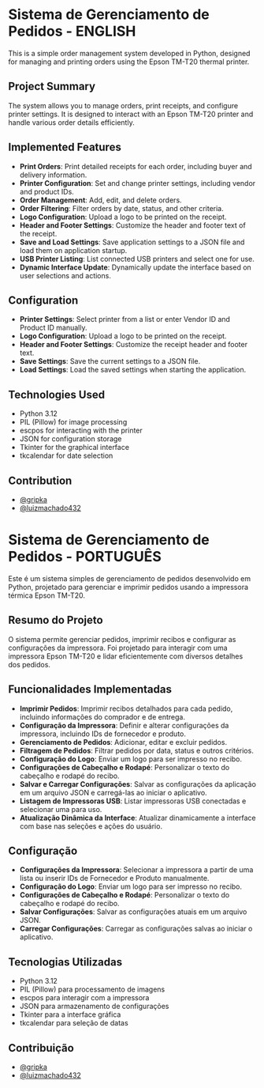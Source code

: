 # Sistema de Gerenciamento de Pedidos - ENGLISH

This is a simple order management system developed in Python, designed for managing and printing orders using the Epson TM-T20 thermal printer.

## Project Summary

The system allows you to manage orders, print receipts, and configure printer settings. It is designed to interact with an Epson TM-T20 printer and handle various order details efficiently.


## Implemented Features

- **Print Orders**: Print detailed receipts for each order, including buyer and delivery information.
- **Printer Configuration**: Set and change printer settings, including vendor and product IDs.
- **Order Management**: Add, edit, and delete orders.
- **Order Filtering**: Filter orders by date, status, and other criteria.
- **Logo Configuration**: Upload a logo to be printed on the receipt.
- **Header and Footer Settings**: Customize the header and footer text of the receipt.
- **Save and Load Settings**: Save application settings to a JSON file and load them on application startup.
- **USB Printer Listing**: List connected USB printers and select one for use.
- **Dynamic Interface Update**: Dynamically update the interface based on user selections and actions.

## Configuration

- **Printer Settings**: Select printer from a list or enter Vendor ID and Product ID manually.
- **Logo Configuration**: Upload a logo to be printed on the receipt.
- **Header and Footer Settings**: Customize the receipt header and footer text.
- **Save Settings**: Save the current settings to a JSON file.
- **Load Settings**: Load the saved settings when starting the application.

## Technologies Used

- Python 3.12
- PIL (Pillow) for image processing
- escpos for interacting with the printer
- JSON for configuration storage
- Tkinter for the graphical interface
- tkcalendar for date selection

## Contribution

- [@gripka](https://github.com/gripka)
- [@luizmachado432](https://github.com/luizmachado432)

# Sistema de Gerenciamento de Pedidos - PORTUGUÊS

Este é um sistema simples de gerenciamento de pedidos desenvolvido em Python, projetado para gerenciar e imprimir pedidos usando a impressora térmica Epson TM-T20.

## Resumo do Projeto

O sistema permite gerenciar pedidos, imprimir recibos e configurar as configurações da impressora. Foi projetado para interagir com uma impressora Epson TM-T20 e lidar eficientemente com diversos detalhes dos pedidos.

## Funcionalidades Implementadas

- **Imprimir Pedidos**: Imprimir recibos detalhados para cada pedido, incluindo informações do comprador e de entrega.
- **Configuração da Impressora**: Definir e alterar configurações da impressora, incluindo IDs de fornecedor e produto.
- **Gerenciamento de Pedidos**: Adicionar, editar e excluir pedidos.
- **Filtragem de Pedidos**: Filtrar pedidos por data, status e outros critérios.
- **Configuração do Logo**: Enviar um logo para ser impresso no recibo.
- **Configurações de Cabeçalho e Rodapé**: Personalizar o texto do cabeçalho e rodapé do recibo.
- **Salvar e Carregar Configurações**: Salvar as configurações da aplicação em um arquivo JSON e carregá-las ao iniciar o aplicativo.
- **Listagem de Impressoras USB**: Listar impressoras USB conectadas e selecionar uma para uso.
- **Atualização Dinâmica da Interface**: Atualizar dinamicamente a interface com base nas seleções e ações do usuário.

## Configuração

- **Configurações da Impressora**: Selecionar a impressora a partir de uma lista ou inserir IDs de Fornecedor e Produto manualmente.
- **Configuração do Logo**: Enviar um logo para ser impresso no recibo.
- **Configurações de Cabeçalho e Rodapé**: Personalizar o texto do cabeçalho e rodapé do recibo.
- **Salvar Configurações**: Salvar as configurações atuais em um arquivo JSON.
- **Carregar Configurações**: Carregar as configurações salvas ao iniciar o aplicativo.

## Tecnologias Utilizadas

- Python 3.12
- PIL (Pillow) para processamento de imagens
- escpos para interagir com a impressora
- JSON para armazenamento de configurações
- Tkinter para a interface gráfica
- tkcalendar para seleção de datas

## Contribuição

- [@gripka](https://github.com/gripka)
- [@luizmachado432](https://github.com/luizmachado432)

